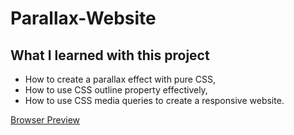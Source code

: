 # Parallax-Website

## What I learned with this project

* How to create a parallax effect with pure CSS,
* How to use CSS outline property effectively,
* How to use CSS media queries to create a responsive website.

[Browser Preview](https://emreozturanli.github.io/Parallax-Website/)

